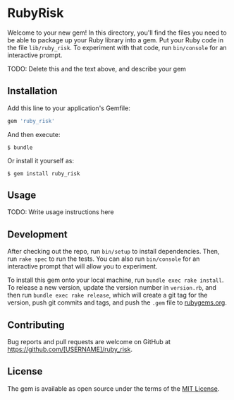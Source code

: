 # RubyRisk

Welcome to your new gem! In this directory, you'll find the files you need to be able to package up your Ruby library into a gem. Put your Ruby code in the file `lib/ruby_risk`. To experiment with that code, run `bin/console` for an interactive prompt.

TODO: Delete this and the text above, and describe your gem

## Installation

Add this line to your application's Gemfile:

```ruby
gem 'ruby_risk'
```

And then execute:

    $ bundle

Or install it yourself as:

    $ gem install ruby_risk

## Usage

TODO: Write usage instructions here

## Development

After checking out the repo, run `bin/setup` to install dependencies. Then, run `rake spec` to run the tests. You can also run `bin/console` for an interactive prompt that will allow you to experiment.

To install this gem onto your local machine, run `bundle exec rake install`. To release a new version, update the version number in `version.rb`, and then run `bundle exec rake release`, which will create a git tag for the version, push git commits and tags, and push the `.gem` file to [rubygems.org](https://rubygems.org).

## Contributing

Bug reports and pull requests are welcome on GitHub at https://github.com/[USERNAME]/ruby_risk.

## License

The gem is available as open source under the terms of the [MIT License](https://opensource.org/licenses/MIT).
